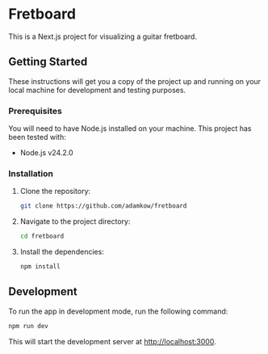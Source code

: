 # Fretboard

This is a Next.js project for visualizing a guitar fretboard.

## Getting Started

These instructions will get you a copy of the project up and running on your local machine for development and testing purposes.

### Prerequisites

You will need to have Node.js installed on your machine. This project has been tested with:

- Node.js v24.2.0

### Installation

1. Clone the repository:
   ```sh
   git clone https://github.com/adamkow/fretboard
   ```
2. Navigate to the project directory:
   ```sh
   cd fretboard
   ```
3. Install the dependencies:
   ```sh
   npm install
   ```

## Development

To run the app in development mode, run the following command:

```sh
npm run dev
```

This will start the development server at [http://localhost:3000](http://localhost:3000).

